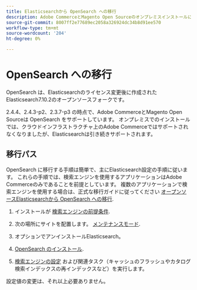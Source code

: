 ```yaml
---
title: Elasticsearchから OpenSearch への移行
description: Adobe CommerceとMagento Open Sourceのオンプレミスインストールに使用する検索エンジンの置き換えについて説明します。
source-git-commit: 8007ff2e77689ec2058a326924dc34b8d91ee570
workflow-type: tm+mt
source-wordcount: '204'
ht-degree: 0%

---
```



# OpenSearch への移行

OpenSearch は、Elasticsearchのライセンス変更後に作成されたElasticsearch7.10.2のオープンソースフォークです。

2.4.4、2.4.3-p2、2.3.7-p3 の時点で、Adobe CommerceとMagento Open Sourceは OpenSearch をサポートしています。 オンプレミスでのインストールでは、クラウドインフラストラクチャ上のAdobe Commerceではサポートされなくなりましたが、Elasticsearchは引き続きサポートされます。

## 移行パス

OpenSearch に移行する手順は簡単で、主にElasticsearch設定の手順に従います。 これらの手順では、検索エンジンを使用するアプリケーションはAdobe Commerceのみであることを前提としています。 複数のアプリケーションで検索エンジンを使用する場合は、正式な移行ガイドに従ってください [オープンソースElasticsearchから OpenSearch への移行](https://opensearch.org/blog/technical-posts/2021/10/moving-from-opensource-elasticsearch-to-opensearch/).

1. インストールが [検索エンジンの前提条件](https://devdocs.magento.com/guides/v2.4/install-gde/prereq/elasticsearch.html).

1. 次の場所にサイトを配置します。 [メンテナンスモード](https://devdocs.magento.com/guides/v2.4/install-gde/install/cli/install-cli-subcommands-maint.html).

1. オプションでアンインストールElasticsearch。

1. [OpenSearch のインストール](https://opensearch.org/docs/latest/opensearch/install/important-settings/).

1. [検索エンジンの設定](https://devdocs.magento.com/guides/v2.4/config-guide/elasticsearch/configure-magento.html) および関連タスク（キャッシュのフラッシュやカタログ検索インデックスの再インデックスなど）を実行します。

設定値の変更は、それ以上必要ありません。
